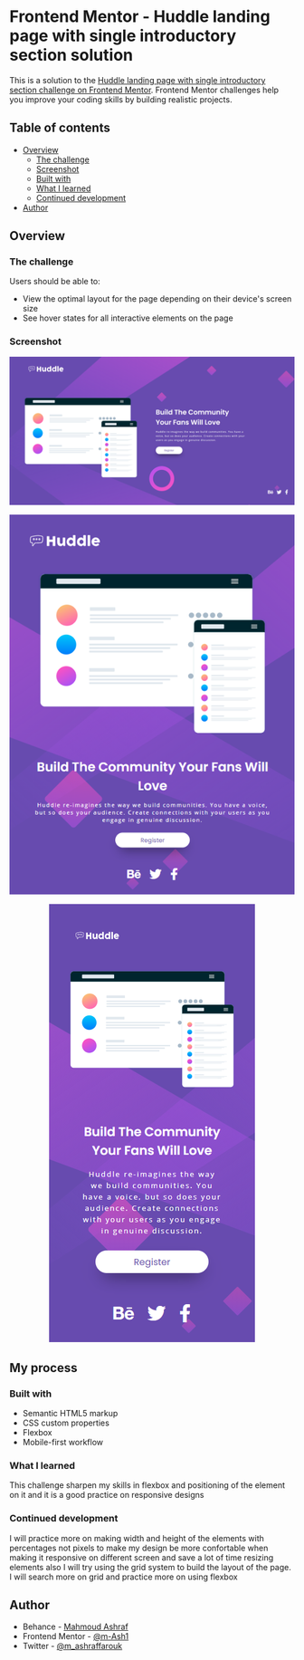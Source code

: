 # Frontend Mentor - Huddle landing page with single introductory section solution

This is a solution to the [Huddle landing page with single introductory section challenge on Frontend Mentor](https://www.frontendmentor.io/challenges/huddle-landing-page-with-a-single-introductory-section-B_2Wvxgi0). Frontend Mentor challenges help you improve your coding skills by building realistic projects. 

## Table of contents

- [Overview](#overview)
  - [The challenge](#the-challenge)
  - [Screenshot](#screenshot)
  - [Built with](#built-with)
  - [What I learned](#what-i-learned)
  - [Continued development](#continued-development)
- [Author](#author)


## Overview

### The challenge

Users should be able to:

- View the optimal layout for the page depending on their device's screen size
- See hover states for all interactive elements on the page

### Screenshot

![desktop view](./screenshots/project-2.PNG)
<p align="center">
  <img src="./screenshots/project-2-IPAD.PNG">
</p>
<p align="center">
  <img src="./screenshots/project-2-mobile.PNG">
</p>


## My process

### Built with

- Semantic HTML5 markup
- CSS custom properties
- Flexbox
- Mobile-first workflow

### What I learned

This challenge sharpen my skills in flexbox and positioning of the element on it and it is a good practice on responsive designs

### Continued development

I will practice more on making width and height of the elements with percentages not pixels to make my design be more confortable when
making it responsive on different screen and save a lot of time resizing elements
also I will try using the grid system to build the layout of the page. I will search more on grid and practice more on using flexbox

## Author

- Behance - [Mahmoud Ashraf](https://www.behance.net/m_ashraffarouk/)
- Frontend Mentor - [@m-Ash1](https://www.frontendmentor.io/profile/m-Ash1)
- Twitter - [@m_ashraffarouk](https://www.twitter.com/m_ashraffarouk)
